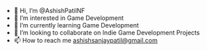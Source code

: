 - 👋 Hi, I’m @AshishPatilNF
- 👀 I’m interested in Game Development
- 🌱 I’m currently learning Game Development
- 💞️ I’m looking to collaborate on Indie Game Development Projects
- 📫 How to reach me ashishsanjaypatil@gmail.com

<!---
AshishPatilNF/AshishPatilNF is a ✨ special ✨ repository because its `README.md` (this file) appears on your GitHub profile.
You can click the Preview link to take a look at your changes.
--->
